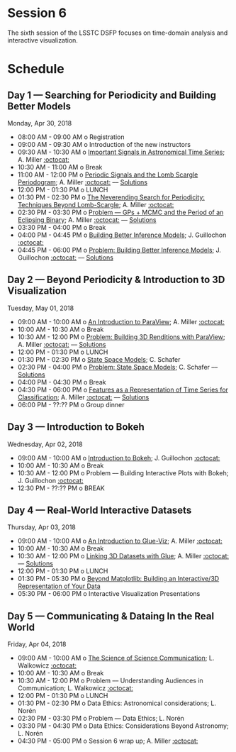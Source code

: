 # Session 6

The sixth session of the LSSTC DSFP focuses on time-domain analysis and interactive visualization.

# Schedule

## Day 1 — Searching for Periodicity and Building Better Models

Monday, Apr 30, 2018

 * 08:00 AM - 09:00 AM  o  Registration
 * 09:00 AM - 09:30 AM  o  Introduction of the new instructors
 * 09:30 AM - 10:30 AM  o  [Important Signals in Astronomical Time Series](https://github.com/LSSTC-DSFP/LSSTC-DSFP-Sessions/blob/master/Session6/Day1/TimeSeriesAperitif.ipynb); A. Miller [:octocat:](https://github.com/adamamiller) 
 * 10:30 AM - 11:00 AM  o  Break
 * 11:00 AM - 12:00 PM  o  [Periodic Signals and the Lomb Scargle Periodogram](https://github.com/LSSTC-DSFP/LSSTC-DSFP-Sessions/blob/master/Session6/Day1/ExtractingPeriodicSignals.ipynb); A. Miller [:octocat:](https://github.com/adamamiller) –– [Solutions](https://github.com/LSSTC-DSFP/LSSTC-DSFP-Sessions/blob/master/Session6/Day1/ExtractingPeriodicSignalsSolutions.ipynb)
 * 12:00 PM - 01:30 PM  o  LUNCH
 * 01:30 PM - 02:30 PM  o  [The Neverending Search for Periodicity: Techniques Beyond Lomb-Scargle](https://github.com/LSSTC-DSFP/LSSTC-DSFP-Sessions/blob/master/Session6/Day1/GaussianProcessPeriodicity.ipynb); A. Miller [:octocat:](https://github.com/adamamiller)
 * 02:30 PM - 03:30 PM  o  [Problem — GPs + MCMC and the Period of an Eclipsing Binary](https://github.com/LSSTC-DSFP/LSSTC-DSFP-Sessions/blob/master/Session6/Day1/GaussianProcessPeriodicity.ipynb); A. Miller [:octocat:](https://github.com/adamamiller) –– [Solutions](https://github.com/LSSTC-DSFP/LSSTC-DSFP-Sessions/blob/master/Session6/Day1/GaussianProcessPeriodicitySolutions.ipynb)
 * 03:30 PM - 04:00 PM  o  Break
 * 04:00 PM - 04:45 PM  o  [Building Better Inference Models](https://github.com/LSSTC-DSFP/LSSTC-DSFP-Sessions/blob/master/Session6/Day1/BuildingBetterModelsForInference.pdf); J. Guillochon [:octocat:](https://github.com/guillochon)
 * 04:45 PM - 06:00 PM  o  [Problem: Building Better Inference Models](https://github.com/LSSTC-DSFP/LSSTC-DSFP-Sessions/blob/master/Session6/Day1/BuildingBetterModels.ipynb); J. Guillochon [:octocat:](https://github.com/guillochon) –– [Solutions](https://github.com/LSSTC-DSFP/LSSTC-DSFP-Sessions/blob/master/Session6/Day1/BuildingBetterModelsSolutions.ipynb)

## Day 2 — Beyond Periodicity & Introduction to 3D Visualization

Tuesday, May 01, 2018

 * 09:00 AM - 10:00 AM  o  [An Introduction to ParaView](https://github.com/LSSTC-DSFP/LSSTC-DSFP-Sessions/blob/master/Session6/Day2/IntroToParaView.ipynb); A. Miller [:octocat:](https://github.com/adamamiller)
 * 10:00 AM - 10:30 AM  o  Break
 * 10:30 AM - 12:00 PM  o  [Problem: Building 3D Renditions with ParaView](https://github.com/LSSTC-DSFP/LSSTC-DSFP-Sessions/blob/master/Session6/Day2/IntroToParaView.ipynb); A. Miller [:octocat:](https://github.com/adamamiller) –– [Solutions](https://github.com/LSSTC-DSFP/LSSTC-DSFP-Sessions/blob/master/Session6/Day2/IntroToParaViewSolutions.ipynb)
 * 12:00 PM - 01:30 PM  o  LUNCH
 * 01:30 PM - 02:30 PM  o  [State Space Models](https://github.com/LSSTC-DSFP/LSSTC-DSFP-Sessions/blob/master/Session6/Day2/StateSpace.pdf); C. Schafer
 * 02:30 PM - 04:00 PM  o  [Problem: State Space Models](https://github.com/LSSTC-DSFP/LSSTC-DSFP-Sessions/blob/master/Session6/Day2/StateSpace.ipynb); C. Schafer –– [Solutions](https://github.com/LSSTC-DSFP/LSSTC-DSFP-Sessions/blob/master/Session6/Day2/StateSpaceSolutions.ipynb)
 * 04:00 PM - 04:30 PM  o  Break
 * 04:30 PM - 06:00 PM  o  [Features as a Representation of Time Series for Classification](https://github.com/LSSTC-DSFP/LSSTC-DSFP-Sessions/blob/master/Session6/Day2/FeatureEngineering.ipynb); A. Miller [:octocat:](https://github.com/adamamiller) –– [Solutions](https://github.com/LSSTC-DSFP/LSSTC-DSFP-Sessions/blob/master/Session6/Day2/FeatureEngineeringSolutions.ipynb)
 * 06:00 PM - ??:?? PM  o  Group dinner

## Day 3 — Introduction to Bokeh

Wednesday, Apr 02, 2018

 * 09:00 AM - 10:00 AM  o  [Introduction to Bokeh](https://github.com/LSSTC-DSFP/LSSTC-DSFP-Sessions/blob/master/Session6/Day3/Bokeh.ipynb); J. Guillochon [:octocat:](https://github.com/guillochon)
 * 10:00 AM - 10:30 AM  o  Break
 * 10:30 AM - 12:00 PM  o  Problem –– Building Interactive Plots with Bokeh; J. Guillochon [:octocat:](https://github.com/guillochon)
 * 12:30 PM - ??:?? PM  o  BREAK
  
## Day 4 — Real-World Interactive Datasets

Thursday, Apr 03, 2018

 * 09:00 AM - 10:00 AM  o  [An Introduction to Glue-Viz](https://github.com/LSSTC-DSFP/LSSTC-DSFP-Sessions/blob/master/Session6/Day4/IntroductionToGlue.ipynb); A. Miller [:octocat:](https://github.com/adamamiller)
 * 10:00 AM - 10:30 AM  o  Break
 * 10:30 AM - 12:00 PM  o  [Linking 3D Datasets with Glue](https://github.com/LSSTC-DSFP/LSSTC-DSFP-Sessions/blob/master/Session6/Day4/IntroductionToGlue.ipynb); A. Miller [:octocat:](https://github.com/adamamiller) –– [Solutions](https://github.com/LSSTC-DSFP/LSSTC-DSFP-Sessions/blob/master/Session6/Day4/IntroductionToGlueSolutions.ipynb)
 * 12:00 PM - 01:30 PM  o  LUNCH
 * 01:30 PM - 05:30 PM  o  [Beyond Matplotlib: Building an Interactive/3D Representation of Your Data](https://github.com/LSSTC-DSFP/LSSTC-DSFP-Sessions/blob/master/Session6/Day4/BeyondMatplotlib.ipynb)
 * 05:30 PM - 06:00 PM  o  Interactive Visualization Presentations

## Day 5 — Communicating & Dataing In the Real World

Friday, Apr 04, 2018

 * 09:00 AM - 10:00 AM  o  [The Science of Science Communication](https://github.com/LSSTC-DSFP/LSSTC-DSFP-Sessions/blob/master/Session6/Day5/ScienceOfSciComm.pdf); L. Walkowicz [:octocat:](https://github.com/lmwalkowicz)
 * 10:00 AM - 10:30 AM  o  Break
 * 10:30 AM - 12:00 PM  o  Problem –– Understanding Audiences in Communication; L. Walkowicz [:octocat:](https://github.com/lmwalkowicz)
 * 12:00 PM - 01:30 PM  o  LUNCH
 * 01:30 PM - 02:30 PM  o  Data Ethics: Astronomical considerations; L. Nor&eacute;n  
 * 02:30 PM - 03:30 PM  o  Problem –– Data Ethics; L. Nor&eacute;n  
 * 03:30 PM - 04:30 PM  o  Data Ethics: Considerations Beyond Astronomy; L. Nor&eacute;n
 * 04:30 PM - 05:00 PM  o  Session 6 wrap up; A. Miller [:octocat:](https://github.com/adamamiller)
